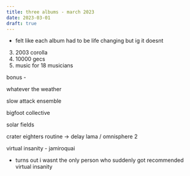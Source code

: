 ```yaml
---
title: three albums - march 2023
date: 2023-03-01
draft: true
---
```


 - felt like each album had to be life changing but ig it doesnt

3. 2003 corolla
2. 10000 gecs
1. music for 18 musicians

bonus -

whatever the weather

slow attack ensemble

bigfoot collective

solar fields

crater eighters routine -> delay lama / omnisphere 2

virtual insanity - jamiroquai
 - turns out i wasnt the only person who suddenly got recommended virtual insanity